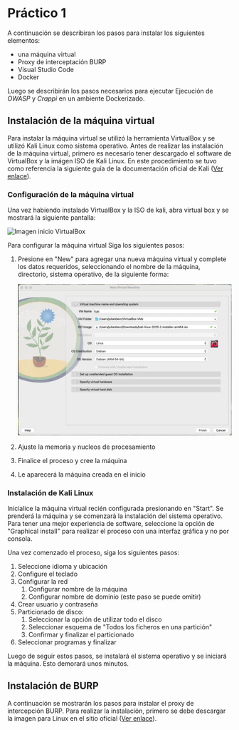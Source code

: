 # Práctico 1

A continuación se describiran los pasos para instalar los siguientes elementos:

- una máquina virtual
- Proxy de interceptación BURP
- Visual Studio Code
- Docker 

Luego se describirán los pasos necesarios para ejecutar Ejecución de *OWASP* y *Crappi* en un ambiente Dockerizado.

## Instalación de la máquina virtual

Para instalar la máquina virtual se utilizó la herramienta VirtualBox y se utilizó Kali Linux como sistema operativo. 
Antes de realizar las instalación de la máquina virtual, primero es necesario tener descargado el software de VirtualBox y la imágen ISO de Kali Linux. En este procedimiento se tuvo como referencia la siguiente guía de la documentación oficial de Kali ([Ver enlace](https://www.kali.org/docs/virtualization/install-virtualbox-guest-vm/)).

### Configuración de la máquina virtual

Una vez habiendo instalado VirtualBox y la ISO de kali, abra virtual box y se mostrará la siguiente pantalla:

   ![Imagen inicio VirtualBox](https://www.kali.org/docs/virtualization/install-virtualbox-guest-vm/vb-01.png)

Para configurar la máquina virtual Siga los siguientes pasos:

1. Presione en "New" para agregar una nueva máquina virtual y complete los datos requeridos, seleccionando el nombre de la máquina, directorio, sistema operativo, de la siguiente forma:
   
   ![Imagen configuración máquina virtual](/imagenes/practico1/Kali_VirtualBox/VirtualBox_1.png)
   
2. Ajuste la memoria y nucleos de procesamiento
3. Finalice el proceso y cree la máquina
4. Le aparecerá la máquina creada en el inicio

### Instalación de Kali Linux

Inicialice la máquina virtual recién configurada presionando en "Start". Se prenderá la máquina y se comenzará la instalación del sistema operativo. Para tener una mejor experiencia de software, seleccione la opción de "Graphical install" para realizar el proceso con una interfaz gráfica y no por consola. 

Una vez comenzado el proceso, siga los siguientes pasos:

1. Seleccione idioma y ubicación
2. Configure el teclado
3. Configurar la red
   1. Configurar nombre de la máquina
   2. Configurar nombre de dominio (este paso se puede omitir)
4. Crear usuario y contraseña
5. Particionado de disco:
   1. Seleccionar la opción de utilizar todo el disco
   2. Seleccionar esquema de "Todos los ficheros en una partición"
   3. Confirmar y finalizar el particionado
7. Seleccionar programas y finalizar

Luego de seguir estos pasos, se instalará el sistema operativo y se iniciará la máquina. Esto demorará unos minutos. 

## Instalación de BURP

A continuación se mostrarán los pasos para instalar el proxy de intercepción BURP. Para realizar la instalación, primero se debe descargar la imagen para Linux en el sitio oficial ([Ver enlace](https://portswigger.net/burp/communitydownload)). 

